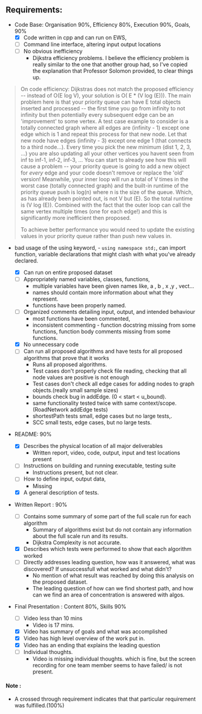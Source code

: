 ## Requirements: 
- Code Base: Organisation 90%, Efficiency 80%, Execution 90%, Goals, 90%
	- [x] Code written in cpp and can run on EWS, 
	- [ ] Command line interface, altering input output locations
	- [ ] No obvious inefficiency
		- Dijkstra efficiency problems. I believe the efficiency problem is really similar to the one that another group had, so I've copied the explanation that Professor Solomon provided, to clear things up.
>On code efficiency: Dijkstras does not match the proposed efficiency -- instead of O(E log V), your solution is O( E * (V log (E))). The main problem here is that your priority queue can have E total objects inserted and processed -- the first time you go from infinity to not infinity but then potentially every subsequent edge can be an 'improvement' to some vertex. A test case example to consider is a totally connected graph where all edges are (infinity - 1) except one edge which is 1 and repeat this process for that new node. Let that new node have edges (infinity - 3) except one edge 1 (that connects to a third node...). Every time you pick the new minimum (dist 1, 2, 3, ...) you are also updating all your other vertices you havent seen from inf to inf-1, inf-2, inf-3, ... You can start to already see how this will cause a problem -- your priority queue is going to add a new object for *every* edge and your code doesn't remove or replace the 'old' version! 
>Meanwhile, your inner loop will run a total of V times in the worst case (totally connected graph) and the built-in runtime of the priority queue push is log(n) where n is the size of the queue. Which, as has already been pointed out, is not V but (E). So the total runtime is (V log (E)). Combined with the fact that the outer loop can call the same vertex multiple times (one for each edge!) and this is significantly more inefficient then proposed.
>
>To achieve better performance you would need to update the existing values in your priority queue rather than push new values in.

- bad usage of the using keyword,
		- `using namespace std;`, can import  function, variable declarations that might clash with what you've already declared.

	- [x] Can run on entire proposed dataset
	- [ ] Appropriately named variables, classes, functions,
		- multiple variables have been given names like, a , b , x ,y , vect...
		- names should contain more information about what they represent.
		- functions have been properly named.
	- [ ] Organized comments detailing input, output, and intended behaviour
		- most functions have been commented,
		- inconsistent commenting - function docstring missing from some functions, function body comments missing from some functions.
	- [x] No unnecessary code
	- [ ] Can run all proposed algorithms and have tests for all proposed algorithms that prove that it works
		- Runs all proposed algorithms.
		- Test cases don't properly check file reading, checking that all node values are positive is not enough
		- Test cases don't check all edge cases for adding nodes to graph objects.(really small sample sizes)
		- bounds check bug in addEdge. (0 < start < u_bound).
		- same functionality tested twice with same context/scope. (RoadNetwork addEdge tests)
		- shortestPath tests small, edge cases but no large tests,.
		- SCC small tests, edge cases, but no large tests.
- README: 90%
	- [x] Describes the physical location of all major deliverables
		-  Written report, video, code, output, input and test locations present
	- [ ] Instructions on building and running executable, testing suite
		- Instructions present, but  not clear.
	- [ ] How to define input, output data,
		- Missing
	- [x] A general description of tests.
- Written Report :  90% 
	- [ ] Contains some summary of some part of the full scale run for each algorithm
		- Summary of algorithms exist but do not contain any information about the full scale run and its results.
		- Dijkstra Complexity is not accurate.
	- [x] Describes which tests were performed to show that each algorithm worked
	- [ ] Directly addresses leading question, how was it answered, what was discovered? If unsuccessfull what worked and what didn't?
		- No mention of what result was reached by doing this analysis on the proposed dataset.
		- The leading question of how can we find shortest path, and how can we find an area of concentration is answered with algos.
- Final Presentation : Content 80%, Skills 90%
	- [ ] Video less than 10 mins
		- Video is 17 mins.
	- [x] Video has summary of goals and what was accomplished
	- [x] Video has high level overview of the work put in.
	- [x] Video has an ending that explains the leading question
	- [ ]  Individual thoughts.
		-  Video is missing individual thoughts. which is fine, but the screen recording for one team member seems to have failed/ is not present.


#### Note : 
-  A crossed through requirement indicates that that particular requirement was fulfilled.(100%)
